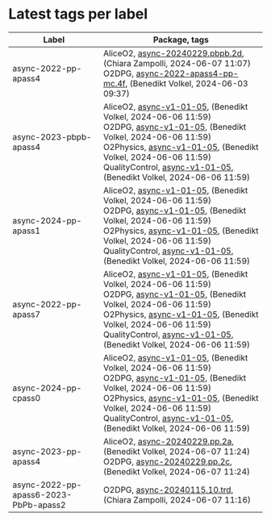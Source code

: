 # Latest tags per label

| Label | Package, tags |
| --- | --- |
| async-2022-pp-apass4 | AliceO2, [async-20240229.pbpb.2d](https://github.com/AliceO2Group/AliceO2/tree/async-20240229.pbpb.2d), (Chiara Zampolli, 2024-06-07 11:07)<br>O2DPG, [async-2022-apass4-pp-mc.4f](https://github.com/AliceO2Group/O2DPG/tree/async-2022-apass4-pp-mc.4f), (Benedikt Volkel, 2024-06-03 09:37) |
| async-2023-pbpb-apass4 | AliceO2, [async-v1-01-05](https://github.com/AliceO2Group/AliceO2/tree/async-v1-01-05), (Benedikt Volkel, 2024-06-06 11:59)<br>O2DPG, [async-v1-01-05](https://github.com/AliceO2Group/O2DPG/tree/async-v1-01-05), (Benedikt Volkel, 2024-06-06 11:59)<br>O2Physics, [async-v1-01-05](https://github.com/AliceO2Group/O2Physics/tree/async-v1-01-05), (Benedikt Volkel, 2024-06-06 11:59)<br>QualityControl, [async-v1-01-05](https://github.com/AliceO2Group/QualityControl/tree/async-v1-01-05), (Benedikt Volkel, 2024-06-06 11:59) |
| async-2024-pp-apass1 | AliceO2, [async-v1-01-05](https://github.com/AliceO2Group/AliceO2/tree/async-v1-01-05), (Benedikt Volkel, 2024-06-06 11:59)<br>O2DPG, [async-v1-01-05](https://github.com/AliceO2Group/O2DPG/tree/async-v1-01-05), (Benedikt Volkel, 2024-06-06 11:59)<br>O2Physics, [async-v1-01-05](https://github.com/AliceO2Group/O2Physics/tree/async-v1-01-05), (Benedikt Volkel, 2024-06-06 11:59)<br>QualityControl, [async-v1-01-05](https://github.com/AliceO2Group/QualityControl/tree/async-v1-01-05), (Benedikt Volkel, 2024-06-06 11:59) |
| async-2022-pp-apass7 | AliceO2, [async-v1-01-05](https://github.com/AliceO2Group/AliceO2/tree/async-v1-01-05), (Benedikt Volkel, 2024-06-06 11:59)<br>O2DPG, [async-v1-01-05](https://github.com/AliceO2Group/O2DPG/tree/async-v1-01-05), (Benedikt Volkel, 2024-06-06 11:59)<br>O2Physics, [async-v1-01-05](https://github.com/AliceO2Group/O2Physics/tree/async-v1-01-05), (Benedikt Volkel, 2024-06-06 11:59)<br>QualityControl, [async-v1-01-05](https://github.com/AliceO2Group/QualityControl/tree/async-v1-01-05), (Benedikt Volkel, 2024-06-06 11:59) |
| async-2024-pp-cpass0 | AliceO2, [async-v1-01-05](https://github.com/AliceO2Group/AliceO2/tree/async-v1-01-05), (Benedikt Volkel, 2024-06-06 11:59)<br>O2DPG, [async-v1-01-05](https://github.com/AliceO2Group/O2DPG/tree/async-v1-01-05), (Benedikt Volkel, 2024-06-06 11:59)<br>O2Physics, [async-v1-01-05](https://github.com/AliceO2Group/O2Physics/tree/async-v1-01-05), (Benedikt Volkel, 2024-06-06 11:59)<br>QualityControl, [async-v1-01-05](https://github.com/AliceO2Group/QualityControl/tree/async-v1-01-05), (Benedikt Volkel, 2024-06-06 11:59) |
| async-2023-pp-apass4 | AliceO2, [async-20240229.pp.2a](https://github.com/AliceO2Group/AliceO2/tree/async-20240229.pp.2a), (Benedikt Volkel, 2024-06-07 11:24)<br>O2DPG, [async-20240229.pp.2c](https://github.com/AliceO2Group/O2DPG/tree/async-20240229.pp.2c), (Benedikt Volkel, 2024-06-07 11:24) |
| async-2022-pp-apass6-2023-PbPb-apass2 | O2DPG, [async-20240115.10.trd](https://github.com/AliceO2Group/O2DPG/tree/async-20240115.10.trd), (Chiara Zampolli, 2024-06-07 11:16) |
